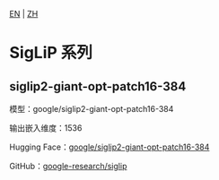 [EN](../../../../en/general_embedding/cross_modal_embedding/siglip_series/README.md) | [ZH](README.md)

# SigLiP 系列

## siglip2-giant-opt-patch16-384

模型：google/siglip2-giant-opt-patch16-384

输出嵌入维度：1536

Hugging Face：[google/siglip2-giant-opt-patch16-384](https://huggingface.co/google/siglip2-giant-opt-patch16-384)

GitHub：[google-research/siglip](https://github.com/google-research/siglip) 
